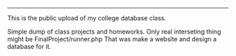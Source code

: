 ----------------------------------------------------------------- 

This is the public upload of my college database class.

Simple dump of class projects and homeworks. Only real interseting thing might be FinalProject/runner.php
That was make a website and design a database for it. 
